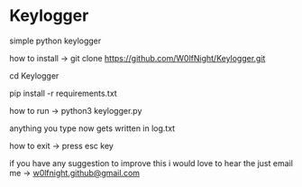# Keylogger

simple python keylogger

how to install -> git clone https://github.com/W0lfNight/Keylogger.git

cd Keylogger

pip install -r requirements.txt

how to run -> python3 keylogger.py 

anything you type now gets written in log.txt

how to exit -> press esc key



if you have any suggestion to improve this i would love to hear the just  email me -> w0lfnight.github@gmail.com
